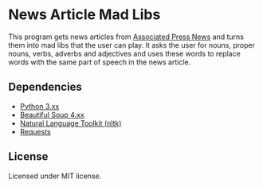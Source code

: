 # News Article Mad Libs

This program gets news articles from [Associated Press News](https://apnews.com/) and turns them into mad libs that the user can play. It asks the user for nouns, proper nouns, verbs, adverbs and adjectives and uses these words to replace words with the same part of speech in the news article.

## Dependencies
* [Python 3.xx](https://www.python.org/downloads/)
* [Beautiful Soup 4.xx](https://www.crummy.com/software/BeautifulSoup/bs4/doc/)
* [Natural Language Toolkit (nltk)](https://www.nltk.org/)
* [Requests](https://requests.readthedocs.io/en/master/)

## License
Licensed under MIT license.
